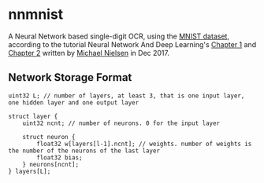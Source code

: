 # nnmnist

A Neural Network based single-digit OCR, using the [MNIST dataset][mnist],
according to the tutorial Neural Network And Deep Learning's [Chapter 1][tut1] and [Chapter 2][tut2] written by [Michael Nielsen][mn] in Dec 2017.

[mnist]: http://yann.lecun.com/exdb/mnist/index.html
[tut1]:  http://neuralnetworksanddeeplearning.com/chap1.html
[tut2]:  http://neuralnetworksanddeeplearning.com/chap2.html
[mn]:    http://michaelnielsen.org/

## Network Storage Format

```
uint32 L; // number of layers, at least 3, that is one input layer, one hidden layer and one output layer

struct layer {
    uint32 ncnt; // number of neurons. 0 for the input layer
    
    struct neuron {
        float32 w[layers[l-1].ncnt]; // weights. number of weights is the number of the neurons of the last layer
        float32 bias;
    } neurons[ncnt];
} layers[L];
```
